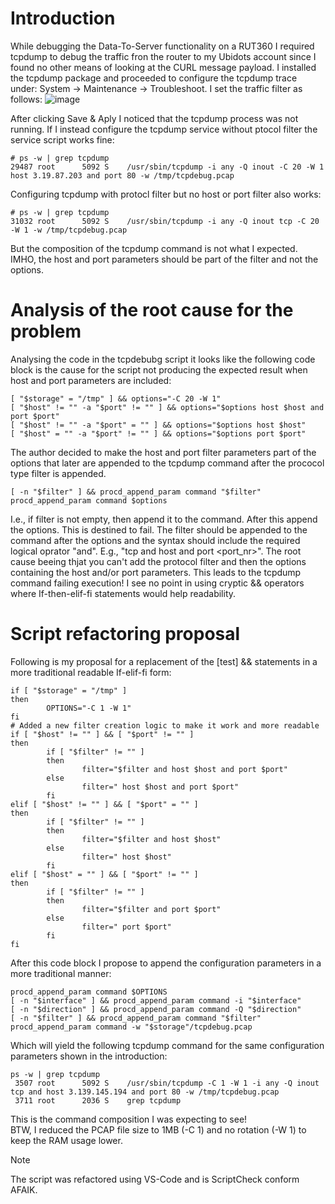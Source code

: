 # Introduction
While debugging the Data-To-Server functionality on a RUT360 I required tcpdump to debug the traffic fron the router to my Ubidots account since I found no other means of looking at the CURL message payload.
I installed the tcpdump package and proceeded to configure the tcpdump trace under: System -> Maintenance -> Troubleshoot.
I set the traffic filter as follows:
![image](https://github.com/seurat-atreides/Teltonika_RUTOS_fixes/assets/30745827/f69256be-0241-4f48-a01b-d1d6214522fb)

After clicking Save & Aply I noticed that the tcpdump process was not running.
If I instead configure the tcpdump service without ptocol filter the service script works fine:
```
# ps -w | grep tcpdump
29487 root      5092 S    /usr/sbin/tcpdump -i any -Q inout -C 20 -W 1 host 3.19.87.203 and port 80 -w /tmp/tcpdebug.pcap
```
Configuring tcpdump with protocl filter but no host or port filter also works:
```shell
# ps -w | grep tcpdump
31032 root      5092 S    /usr/sbin/tcpdump -i any -Q inout tcp -C 20 -W 1 -w /tmp/tcpdebug.pcap
```
But the composition of the tcpdump command is not what I expected. IMHO, the host and port parameters should be part of the filter and not the options.

# Analysis of the root cause for the problem
Analysing the code in the tcpdebubg script it looks like the following code block is the cause for the script not producing the expected result when host and port parameters are included:
```shell
[ "$storage" = "/tmp" ] && options="-C 20 -W 1"
[ "$host" != "" -a "$port" != "" ] && options="$options host $host and port $port"
[ "$host" != "" -a "$port" = "" ] && options="$options host $host"
[ "$host" = "" -a "$port" != "" ] && options="$options port $port"
```
The author decided to make the host and port filter parameters part of the options that later are appended to the tcpdump command after the prococol type filter is appended.
```shell
[ -n "$filter" ] && procd_append_param command "$filter"
procd_append_param command $options
```
I.e., if filter is not empty, then append it to the command. After this append the options.
This is destined to fail.
The filter should be appended to the command after the options and the syntax should include the required logical oprator "and". E.g., "tcp and host <IPaddr> and port <port_nr>".
The root cause beeing thjat you can't add the protocol filter and then the options containing the host and/or port parameters.
This leads to the tcpdump command failing execution!
I see no point in using cryptic && operators where If-then-elif-fi statements would help readability.

# Script refactoring proposal
Following is my proposal for a replacement of the [test] && statements in a more traditional readable If-elif-fi form:
```shell
if [ "$storage" = "/tmp" ]
then
		OPTIONS="-C 1 -W 1"
fi
# Added a new filter creation logic to make it work and more readable
if [ "$host" != "" ] && [ "$port" != "" ]
then
		if [ "$filter" != "" ]
		then
				filter="$filter and host $host and port $port"
		else
				filter=" host $host and port $port"
		fi
elif [ "$host" != "" ] && [ "$port" = "" ]
then
		if [ "$filter" != "" ]
		then
				filter="$filter and host $host"
		else
				filter=" host $host"
		fi
elif [ "$host" = "" ] && [ "$port" != "" ]
then
		if [ "$filter" != "" ]
		then
				filter="$filter and port $port"
		else
				filter=" port $port"
		fi
fi
```
After this code block I propose to append the configuration parameters in a more traditional manner:
```shell
procd_append_param command $OPTIONS
[ -n "$interface" ] && procd_append_param command -i "$interface"
[ -n "$direction" ] && procd_append_param command -Q "$direction"
[ -n "$filter" ] && procd_append_param command "$filter"
procd_append_param command -w "$storage"/tcpdebug.pcap
```
Which will yield the following tcpdump command for the same configuration parameters shown in the introduction:
```
ps -w | grep tcpdump
 3507 root      5092 S    /usr/sbin/tcpdump -C 1 -W 1 -i any -Q inout tcp and host 3.139.145.194 and port 80 -w /tmp/tcpdebug.pcap
 3711 root      2036 S    grep tcpdump
```
This is the command composition I was expecting to see!<br>
BTW, I reduced the PCAP file size to 1MB (-C 1) and no rotation (-W 1) to keep the RAM usage lower.

> [!NOTE]
> The script was refactored using VS-Code and is ScriptCheck conform AFAIK.
